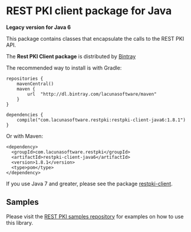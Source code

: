 REST PKI client package for Java
====================================
**Legacy version for Java 6**

This package contains classes that encapsulate the calls to the REST PKI API.

The **Rest PKI Client package** is distributed by [Bintray](https://bintray.com/lacunasoftware/maven/restpki-client-java6)

The recommended way to install is with Gradle:

    repositories {
        mavenCentral()
        maven {
            url  "http://dl.bintray.com/lacunasoftware/maven"
        }
    }

    dependencies {
        compile("com.lacunasoftware.restpki:restpki-client-java6:1.8.1")
    }
    
Or with Maven:

    <dependency>
      <groupId>com.lacunasoftware.restpki</groupId>
      <artifactId>restpki-client-java6</artifactId>
      <version>1.8.1</version>
      <type>pom</type>
    </dependency>
    
If you use Java 7 and greater, please see the package [restpki-client](https://bitbucket.org/Lacunas/restpki-java-client).

Samples
-------

Please visit the [REST PKI samples repository](https://github.com/LacunaSoftware/RestPkiSamples/tree/master/Java)
for examples on how to use this library.
